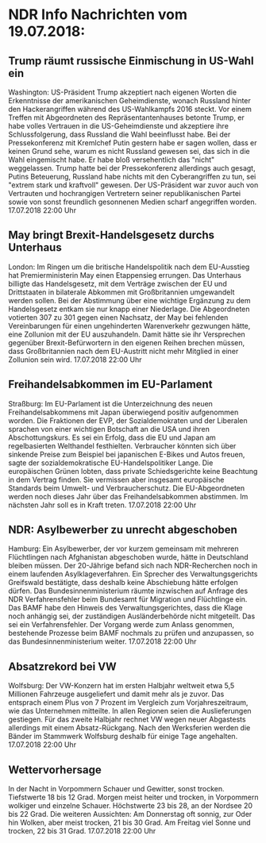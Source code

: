# NDR Info Nachrichten vom 19.07.2018:


## Trump räumt russische Einmischung in US-Wahl ein
Washington: US-Präsident Trump akzeptiert nach eigenen Worten die Erkenntnisse der amerikanischen Geheimdienste, wonach Russland hinter den Hackerangriffen während des US-Wahlkampfs 2016 steckt. Vor einem Treffen mit Abgeordneten des Repräsentantenhauses betonte Trump, er habe volles Vertrauen in die US-Geheimdienste und akzeptiere ihre Schlussfolgerung, dass Russland die Wahl beeinflusst habe. Bei der Pressekonferenz mit Kremlchef Putin gestern habe er sagen wollen, dass er keinen Grund sehe, warum es nicht Russland gewesen sei, das sich in die Wahl eingemischt habe. Er habe bloß versehentlich das "nicht" weggelassen. Trump hatte bei der Pressekonferenz allerdings auch gesagt, Putins Beteuerung, Russland habe nichts mit den Cyberangriffen zu tun, sei "extrem stark und kraftvoll" gewesen. Der US-Präsident war zuvor auch von Vertrauten und hochrangigen Vertretern seiner republikanischen Partei sowie von sonst freundlich gesonnenen Medien scharf angegriffen worden. 17.07.2018 22:00 Uhr 

## May bringt Brexit-Handelsgesetz durchs Unterhaus
London: Im Ringen um die britische Handelspolitik nach dem EU-Ausstieg hat Premierministerin May einen Etappensieg errungen. Das Unterhaus billigte das Handelsgesetz, mit dem Verträge zwischen der EU und Drittstaaten in bilaterale Abkommen mit Großbritannien umgewandelt werden sollen. Bei der Abstimmung über eine wichtige Ergänzung zu dem Handelsgesetz entkam sie nur knapp einer Niederlage. Die Abgeordneten votierten 307 zu 301 gegen einen Nachsatz, der May bei fehlenden Vereinbarungen für einen ungehinderten Warenverkehr gezwungen hätte, eine Zollunion mit der EU auszuhandeln. Damit hätte sie ihr Versprechen gegenüber Brexit-Befürwortern in den eigenen Reihen brechen müssen, dass Großbritannien nach dem EU-Austritt nicht mehr Mitglied in einer Zollunion sein wird. 17.07.2018 22:00 Uhr 

## Freihandelsabkommen im EU-Parlament
Straßburg: Im EU-Parlament ist die Unterzeichnung des neuen Freihandelsabkommens mit Japan überwiegend positiv aufgenommen worden. Die Fraktionen der EVP, der Sozialdemokraten und der Liberalen sprachen von einer wichtigen Botschaft an die USA und ihren Abschottungskurs. Es sei ein Erfolg, dass die EU und Japan am regelbasierten Welthandel festhielten. Verbraucher könnten sich über sinkende Preise zum Beispiel bei japanischen E-Bikes und Autos freuen, sagte der sozialdemokratische EU-Handelspolitiker Lange. Die europäischen Grünen lobten, dass private Schiedsgerichte keine Beachtung in dem Vertrag finden. Sie vermissen aber insgesamt europäische Standards beim Umwelt- und Verbraucherschutz. Die EU-Abgeordneten werden noch dieses Jahr über das Freihandelsabkommen abstimmen. Im nächsten Jahr soll es in Kraft treten. 17.07.2018 22:00 Uhr 

## NDR: Asylbewerber zu unrecht abgeschoben
Hamburg: Ein Asylbewerber, der vor kurzem gemeinsam mit mehreren Flüchtlingen nach Afghanistan abgeschoben wurde, hätte in Deutschland bleiben müssen. Der 20-Jährige befand sich nach NDR-Recherchen noch in einem laufenden Asylklageverfahren. Ein Sprecher des Verwaltungsgerichts Greifswald bestätigte, dass deshalb keine Abschiebung hätte erfolgen dürfen. Das Bundesinnenministerium räumte inzwischen auf Anfrage des NDR Verfahrensfehler beim Bundesamt für Migration und Flüchtlinge ein. Das BAMF habe den Hinweis des Verwaltungsgerichtes, dass die Klage noch anhängig sei, der zuständigen Ausländerbehörde nicht mitgeteilt. Das sei ein Verfahrensfehler. Der Vorgang werde zum Anlass genommen, bestehende Prozesse beim BAMF nochmals zu prüfen und anzupassen, so das Bundesinnenministerium weiter. 17.07.2018 22:00 Uhr 

## Absatzrekord bei VW
Wolfsburg: Der VW-Konzern hat im ersten Halbjahr weltweit etwa 5,5 Millionen Fahrzeuge ausgeliefert und damit mehr als je zuvor. Das entsprach einem Plus von 7 Prozent im Vergleich zum Vorjahreszeitraum, wie das Unternehmen mitteilte. In allen Regionen seien die Auslieferungen gestiegen. Für das zweite Halbjahr rechnet VW wegen neuer Abgastests allerdings mit einem Absatz-Rückgang. Nach den Werksferien werden die Bänder im Stammwerk Wolfsburg deshalb für einige Tage angehalten. 17.07.2018 22:00 Uhr 

## Wettervorhersage
In der Nacht in Vorpommern Schauer und Gewitter, sonst trocken. Tiefstwerte 18 bis 12 Grad. Morgen meist heiter und trocken, in Vorpommern wolkiger und einzelne Schauer. Höchstwerte 23 bis 28, an der Nordsee 20 bis 22 Grad. Die weiteren Aussichten: Am Donnerstag oft sonnig, zur Oder hin Wolken, aber meist trocken, 21 bis 30 Grad. Am Freitag viel Sonne und trocken, 22 bis 31 Grad. 17.07.2018 22:00 Uhr 
